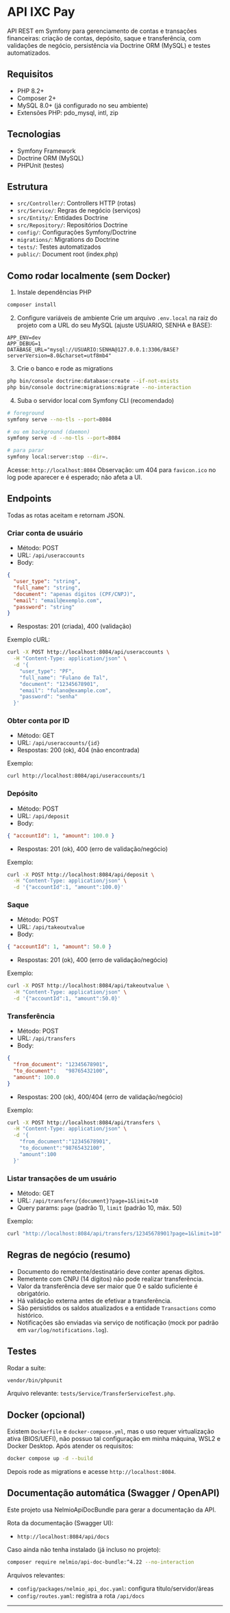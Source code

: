 # API IXC Pay

API REST em Symfony para gerenciamento de contas e transações financeiras: criação de contas, depósito, saque e transferência, com validações de negócio, persistência via Doctrine ORM (MySQL) e testes automatizados.

## Requisitos
- PHP 8.2+
- Composer 2+
- MySQL 8.0+ (já configurado no seu ambiente)
- Extensões PHP: pdo_mysql, intl, zip

## Tecnologias
- Symfony Framework
- Doctrine ORM (MySQL)
- PHPUnit (testes)

## Estrutura
- `src/Controller/`: Controllers HTTP (rotas)
- `src/Service/`: Regras de negócio (serviços)
- `src/Entity/`: Entidades Doctrine
- `src/Repository/`: Repositórios Doctrine
- `config/`: Configurações Symfony/Doctrine
- `migrations/`: Migrations do Doctrine
- `tests/`: Testes automatizados
- `public/`: Document root (index.php)

## Como rodar localmente (sem Docker)
1) Instale dependências PHP
```bash
composer install
```

2) Configure variáveis de ambiente
Crie um arquivo `.env.local` na raiz do projeto com a URL do seu MySQL (ajuste USUARIO, SENHA e BASE):
```env
APP_ENV=dev
APP_DEBUG=1
DATABASE_URL="mysql://USUARIO:SENHA@127.0.0.1:3306/BASE?serverVersion=8.0&charset=utf8mb4"
```

3) Crie o banco e rode as migrations
```bash
php bin/console doctrine:database:create --if-not-exists
php bin/console doctrine:migrations:migrate --no-interaction
```

4) Suba o servidor local com Symfony CLI (recomendado)
```bash
# foreground
symfony serve --no-tls --port=8084

# ou em background (daemon)
symfony serve -d --no-tls --port=8084

# para parar
symfony local:server:stop --dir=.
```
Acesse: `http://localhost:8084`
Observação: um 404 para `favicon.ico` no log pode aparecer e é esperado; não afeta a UI.

## Endpoints
Todas as rotas aceitam e retornam JSON.

### Criar conta de usuário
- Método: POST
- URL: `/api/useraccounts`
- Body:
```json
{
  "user_type": "string",
  "full_name": "string",
  "document": "apenas dígitos (CPF/CNPJ)",
  "email": "email@exemplo.com",
  "password": "string"
}
```
- Respostas: 201 (criada), 400 (validação)

Exemplo cURL:
```bash
curl -X POST http://localhost:8084/api/useraccounts \
  -H "Content-Type: application/json" \
  -d '{
    "user_type": "PF",
    "full_name": "Fulano de Tal",
    "document": "12345678901",
    "email": "fulano@example.com",
    "password": "senha"
  }'
```

### Obter conta por ID
- Método: GET
- URL: `/api/useraccounts/{id}`
- Respostas: 200 (ok), 404 (não encontrada)

Exemplo:
```bash
curl http://localhost:8084/api/useraccounts/1
```

### Depósito
- Método: POST
- URL: `/api/deposit`
- Body:
```json
{ "accountId": 1, "amount": 100.0 }
```
- Respostas: 201 (ok), 400 (erro de validação/negócio)

Exemplo:
```bash
curl -X POST http://localhost:8084/api/deposit \
  -H "Content-Type: application/json" \
  -d '{"accountId":1, "amount":100.0}'
```

### Saque
- Método: POST
- URL: `/api/takeoutvalue`
- Body:
```json
{ "accountId": 1, "amount": 50.0 }
```
- Respostas: 201 (ok), 400 (erro de validação/negócio)

Exemplo:
```bash
curl -X POST http://localhost:8084/api/takeoutvalue \
  -H "Content-Type: application/json" \
  -d '{"accountId":1, "amount":50.0}'
```

### Transferência
- Método: POST
- URL: `/api/transfers`
- Body:
```json
{
  "from_document": "12345678901",
  "to_document":   "98765432100",
  "amount": 100.0
}
```
- Respostas: 200 (ok), 400/404 (erro de validação/negócio)

Exemplo:
```bash
curl -X POST http://localhost:8084/api/transfers \
  -H "Content-Type: application/json" \
  -d '{
    "from_document":"12345678901",
    "to_document":"98765432100",
    "amount":100
  }'
```

### Listar transações de um usuário
- Método: GET
- URL: `/api/transfers/{document}?page=1&limit=10`
- Query params: `page` (padrão 1), `limit` (padrão 10, máx. 50)

Exemplo:
```bash
curl "http://localhost:8084/api/transfers/12345678901?page=1&limit=10"
```

## Regras de negócio (resumo)
- Documento do remetente/destinatário deve conter apenas dígitos.
- Remetente com CNPJ (14 dígitos) não pode realizar transferência.
- Valor da transferência deve ser maior que 0 e saldo suficiente é obrigatório.
- Há validação externa antes de efetivar a transferência.
- São persistidos os saldos atualizados e a entidade `Transactions` como histórico.
- Notificações são enviadas via serviço de notificação (mock por padrão em `var/log/notifications.log`).

## Testes
Rodar a suíte:
```bash
vendor/bin/phpunit
```
Arquivo relevante: `tests/Service/TransferServiceTest.php`.

## Docker (opcional)
Existem `Dockerfile` e `docker-compose.yml`, mas o uso requer virtualização ativa (BIOS/UEFI), não possuo tal configuração em minha máquina, WSL2 e Docker Desktop. Após atender os requisitos:
```bash
docker compose up -d --build
```
Depois rode as migrations e acesse `http://localhost:8084`.

## Documentação automática (Swagger / OpenAPI)
Este projeto usa NelmioApiDocBundle para gerar a documentação da API.

Rota da documentação (Swagger UI):
- `http://localhost:8084/api/docs`

Caso ainda não tenha instalado (já incluso no projeto):
```bash
composer require nelmio/api-doc-bundle:^4.22 --no-interaction
```
Arquivos relevantes:
- `config/packages/nelmio_api_doc.yaml`: configura título/servidor/áreas
- `config/routes.yaml`: registra a rota `/api/docs`

---
